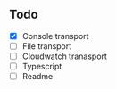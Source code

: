 ## Todo
- [x] Console transport
- [ ] File transport
- [ ] Cloudwatch tranasport
- [ ] Typescript
- [ ] Readme